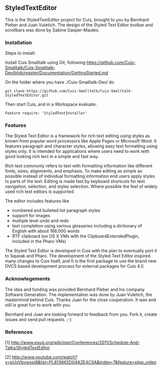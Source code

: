 StyledTextEditor
----------------

This is the StyledTextEditor project for Cuis, brought to you by Bernhard Pieber and Juan Vuletich. The design of the Styled Text Editor toolbar and scrollbars was done by Sabine Gasper-Mautes.

### Installation ###

Steps to install:

Install Cuis Smalltalk using Git, following https://github.com/Cuis-Smalltalk/Cuis-Smalltalk-Dev/blob/master/Documentation/GettingStarted.md

On the folder where you have ./Cuis-Smalltalk-Dev/ do
```
git clone https://github.com/Cuis-Smalltalk/Cuis-Smalltalk-StyledTextEditor.git
```

Then start Cuis, and in a Workspace evaluate:
```
Feature require: 'StyledTextInstaller'
```

### Features ###

The Styled Text Editor is a framework for rich text editing using styles as known from popular word processors like Apple Pages or Microsoft Word. It features paragraph and character styles, allowing easy text formatting using styles only. It is intended for applications where users need to work with good looking rich text in a simple and fast way.

Rich text commonly refers to text with formatting information like different fonts, sizes, alignments, and emphasis. To make editing as simple as possible instead of individual formatting information end users apply styles to parts of the text. Editing is made fast by keyboard shortcuts for text navigation, selection, and styles selection. Where possible the feel of widely used rich text editors is supported.

The editor includes features like
- numbered and bulleted list paragraph styles
- support for images
- multiple level undo and redo
- text completion using various glossaries including a dictionary of English with about 166.000 words
- RTF clipboard (on OS X VMs with the ClipboardExtendedPlugin, included in the Pharo VMs)

The Styled Text Editor is developed in Cuis with the plan to eventually port it to Squeak and Pharo. The development of the Styled Text Editor inspired many changes to Cuis itself, and It is the first package to use the brand new DVCS based development process for external packages for Cuis 4.0. 

### Acknowlegements ###

The idea and funding was provided Bernhard Pieber and his company Software Generation. The implementation was done by Juan Vuletich, the mastermind behind Cuis. Thanks Juan for the close cooperation. It was and still is great fun to work with you.

Bernhard and Juan are looking forward to feedback from you. Fork it, create issues and send pull requests. ;-)


### References ###

[1] http://www.esug.org/wiki/pier/Conferences/2011/Schedule-And-Talks/StyledTextEditor

[2] http://www.youtube.com/watch?v=pUoVbvwspi8&list=PL813665D04A2E4C0A&index=7&feature=plpp_video
